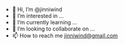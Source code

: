 - 👋 Hi, I’m @jinniwind
- 👀 I’m interested in ...
- 🌱 I’m currently learning ...
- 💞️ I’m looking to collaborate on ...
- 📫 How to reach me jinniwind@gmail.com

<!---
jinniwind/jinniwind is a ✨ special ✨ repository because its `README.md` (this file) appears on your GitHub profile.
You can click the Preview link to take a look at your changes.
--->
